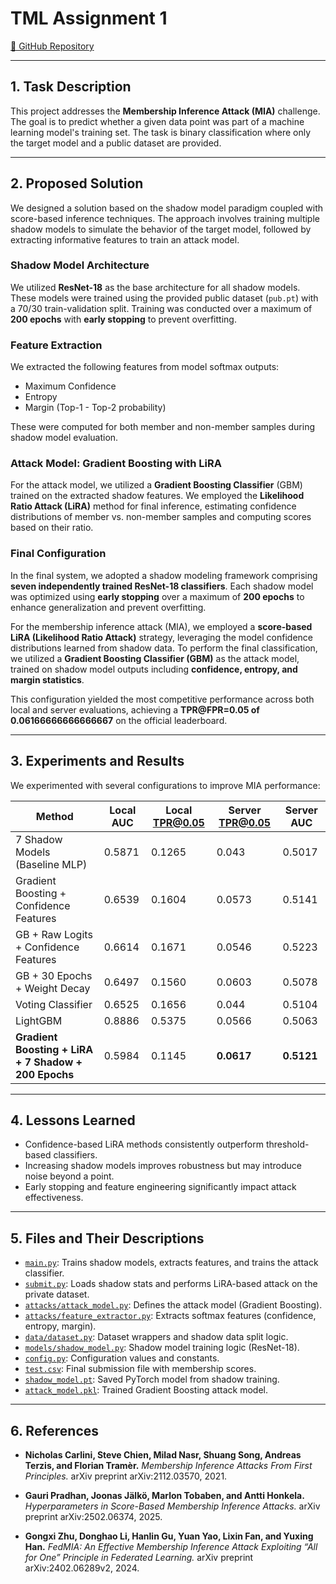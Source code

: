 
# TML Assignment 1

[🔗 GitHub Repository](https://github.com/saisuresh1999/TML25_A1_1)

---

## 1. Task Description

This project addresses the **Membership Inference Attack (MIA)** challenge. The goal is to predict whether a given data point was part of a machine learning model's training set. The task is binary classification where only the target model and a public dataset are provided.

---

## 2. Proposed Solution

We designed a solution based on the shadow model paradigm coupled with score-based inference techniques. The approach involves training multiple shadow models to simulate the behavior of the target model, followed by extracting informative features to train an attack model.

### Shadow Model Architecture

We utilized **ResNet-18** as the base architecture for all shadow models. These models were trained using the provided public dataset (`pub.pt`) with a 70/30 train-validation split. Training was conducted over a maximum of **200 epochs** with **early stopping** to prevent overfitting.

### Feature Extraction

We extracted the following features from model softmax outputs:
- Maximum Confidence
- Entropy
- Margin (Top-1 - Top-2 probability)

These were computed for both member and non-member samples during shadow model evaluation.

### Attack Model: Gradient Boosting with LiRA

For the attack model, we utilized a **Gradient Boosting Classifier** (GBM) trained on the extracted shadow features. We employed the **Likelihood Ratio Attack (LiRA)** method for final inference, estimating confidence distributions of member vs. non-member samples and computing scores based on their ratio.

### Final Configuration

In the final system, we adopted a shadow modeling framework comprising **seven independently trained ResNet-18 classifiers**. Each shadow model was optimized using **early stopping** over a maximum of **200 epochs** to enhance generalization and prevent overfitting.

For the membership inference attack (MIA), we employed a **score-based LiRA (Likelihood Ratio Attack)** strategy, leveraging the model confidence distributions learned from shadow data. To perform the final classification, we utilized a **Gradient Boosting Classifier (GBM)** as the attack model, trained on shadow model outputs including **confidence, entropy, and margin statistics**.

This configuration yielded the most competitive performance across both local and server evaluations, achieving a **TPR@FPR=0.05 of 0.06166666666666667** on the official leaderboard.

---

## 3. Experiments and Results

We experimented with several configurations to improve MIA performance:

| Method | Local AUC | Local TPR@0.05 | Server TPR@0.05 | Server AUC |
|--------|-----------|----------------|------------------|------------|
| 7 Shadow Models (Baseline MLP) | 0.5871 | 0.1265 | 0.043 | 0.5017 |
| Gradient Boosting + Confidence Features | 0.6539 | 0.1604 | 0.0573 | 0.5141 |
| GB + Raw Logits + Confidence Features | 0.6614 | 0.1671 | 0.0546 | 0.5223 |
| GB + 30 Epochs + Weight Decay | 0.6497 | 0.1560 | 0.0603 | 0.5078 |
| Voting Classifier | 0.6525 | 0.1656 | 0.044 | 0.5104 |
| LightGBM | 0.8886 | 0.5375 | 0.0566 | 0.5063 |
| **Gradient Boosting + LiRA + 7 Shadow + 200 Epochs** | 0.5984 | 0.1145 | **0.0617** | **0.5121** |

---

## 4. Lessons Learned

- Confidence-based LiRA methods consistently outperform threshold-based classifiers.
- Increasing shadow models improves robustness but may introduce noise beyond a point.
- Early stopping and feature engineering significantly impact attack effectiveness.

---

## 5. Files and Their Descriptions
- [`main.py`](https://github.com/saisuresh1999/TML25_A1_1/blob/main/main.py): Trains shadow models, extracts features, and trains the attack classifier.
- [`submit.py`](https://github.com/saisuresh1999/TML25_A1_1/blob/main/submit.py): Loads shadow stats and performs LiRA-based attack on the private dataset.
- [`attacks/attack_model.py`](https://github.com/saisuresh1999/TML25_A1_1/blob/main/attacks/attack_model.py): Defines the attack model (Gradient Boosting).
- [`attacks/feature_extractor.py`](https://github.com/saisuresh1999/TML25_A1_1/blob/main/attacks/feature_extractor.py): Extracts softmax features (confidence, entropy, margin).
- [`data/dataset.py`](https://github.com/saisuresh1999/TML25_A1_1/blob/main/data/dataset.py): Dataset wrappers and shadow data split logic.
- [`models/shadow_model.py`](https://github.com/saisuresh1999/TML25_A1_1/blob/main/models/shadow_model.py): Shadow model training logic (ResNet-18).
- [`config.py`](https://github.com/saisuresh1999/TML25_A1_1/blob/main/config.py): Configuration values and constants.
- [`test.csv`](https://github.com/saisuresh1999/TML25_A1_1/blob/main/test.csv): Final submission file with membership scores.
- [`shadow_model.pt`](https://github.com/saisuresh1999/TML25_A1_1/blob/main/shadow_model.pt): Saved PyTorch model from shadow training.
- [`attack_model.pkl`](https://github.com/saisuresh1999/TML25_A1_1/blob/main/attack_model.pkl): Trained Gradient Boosting attack model.
---

## 6. References

- **Nicholas Carlini, Steve Chien, Milad Nasr, Shuang Song, Andreas Terzis, and Florian Tramèr.** *Membership Inference Attacks From First Principles.* arXiv preprint arXiv:2112.03570, 2021.

- **Gauri Pradhan, Joonas Jälkö, Marlon Tobaben, and Antti Honkela.** *Hyperparameters in Score-Based Membership Inference Attacks.* arXiv preprint arXiv:2502.06374, 2025.

- **Gongxi Zhu, Donghao Li, Hanlin Gu, Yuan Yao, Lixin Fan, and Yuxing Han.** *FedMIA: An Effective Membership Inference Attack Exploiting “All for One” Principle in Federated Learning.* arXiv preprint arXiv:2402.06289v2, 2024.


